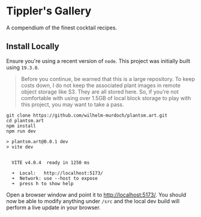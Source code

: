 # Tippler's Gallery
A compendium of the finest cocktail recipes.

## Install Locally
Ensure you're using a recent version of `node`. This project was initially built using `19.3.0`. 

> Before you continue, be warned that this is a large repository. To keep costs down, I do not keep the associated plant images in remote object storage like S3. They are all stored here. So, if you're not comfortable with using over 1.5GB of local block storage to play with this project, you may want to take a pass.

```
git clone https://github.com/wilhelm-murdoch/plantsm.art.git
cd plantsm.art
npm install
npm run dev

> plantsm.art@0.0.1 dev
> vite dev


  VITE v4.0.4  ready in 1250 ms

  ➜  Local:   http://localhost:5173/
  ➜  Network: use --host to expose
  ➜  press h to show help
```

Open a browser window and point it to [http://localhost:5173/](http://localhost:5173/). You should now be able to modify anything under `/src` and the local dev build will perform a live update in your browser.

